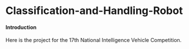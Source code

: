 # Classification-and-Handling-Robot
#### Introduction
Here is the project for the 17th National Intelligence Vehicle Competition.
